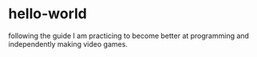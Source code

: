 # hello-world
following the guide
I am practicing to become better at programming and independently making video games.
